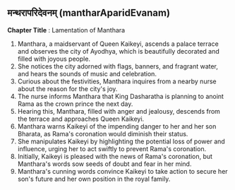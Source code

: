 ## मन्थरापरिदेवनम् (mantharAparidEvanam)

**Chapter Title** : Lamentation of Manthara

1. Manthara, a maidservant of Queen Kaikeyi, ascends a palace terrace and observes the city of Ayodhya, which is beautifully decorated and filled with joyous people.
2. She notices the city adorned with flags, banners, and fragrant water, and hears the sounds of music and celebration.
3. Curious about the festivities, Manthara inquires from a nearby nurse about the reason for the city's joy.
4. The nurse informs Manthara that King Dasharatha is planning to anoint Rama as the crown prince the next day.
5. Hearing this, Manthara, filled with anger and jealousy, descends from the terrace and approaches Queen Kaikeyi.
6. Manthara warns Kaikeyi of the impending danger to her and her son Bharata, as Rama's coronation would diminish their status.
7. She manipulates Kaikeyi by highlighting the potential loss of power and influence, urging her to act swiftly to prevent Rama's coronation.
8. Initially, Kaikeyi is pleased with the news of Rama's coronation, but Manthara's words sow seeds of doubt and fear in her mind.
9. Manthara's cunning words convince Kaikeyi to take action to secure her son's future and her own position in the royal family.
